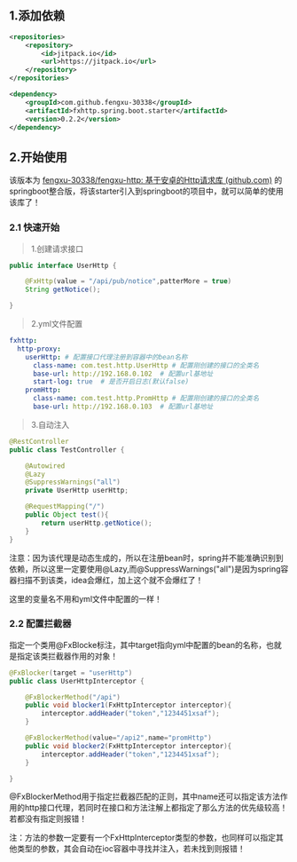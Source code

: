 ## 1.添加依赖

```xml
<repositories>
	<repository>
		<id>jitpack.io</id>
		<url>https://jitpack.io</url>
	</repository>
</repositories>

<dependency>
	<groupId>com.github.fengxu-30338</groupId>
	<artifactId>fxhttp.spring.boot.starter</artifactId>
	<version>0.2.2</version>
</dependency>
```





## 2.开始使用

该版本为 [fengxu-30338/fengxu-http: 基于安卓的Http请求库 (github.com)](https://github.com/fengxu-30338/fengxu-http) 的springboot整合版，将该starter引入到springboot的项目中，就可以简单的使用该库了！



### 2.1 快速开始



> 1.创建请求接口

```java
public interface UserHttp {

    @FxHttp(value = "/api/pub/notice",patterMore = true)
    String getNotice();

}
```



> 2.yml文件配置

```yaml
fxhttp:
  http-proxy:
    userHttp: # 配置接口代理注册到容器中的bean名称
      class-name: com.test.http.UserHttp # 配置刚创建的接口的全类名
      base-url: http://192.168.0.102  # 配置url基地址
      start-log: true  # 是否开启日志(默认false)
    promHttp:
      class-name: com.test.http.PromHttp # 配置刚创建的接口的全类名
      base-url: http://192.168.0.103  # 配置url基地址  
```



> 3.自动注入

```java
@RestController
public class TestController {

    @Autowired
    @Lazy
    @SuppressWarnings("all")
    private UserHttp userHttp;

    @RequestMapping("/")
    public Object test(){
        return userHttp.getNotice();
    }
}
```

注意：因为该代理是动态生成的，所以在注册bean时，spring并不能准确识别到依赖，所以这里一定要使用@Lazy,而@SuppressWarnings("all")是因为spring容器扫描不到该类，idea会爆红，加上这个就不会爆红了！

这里的变量名不用和yml文件中配置的一样！



### 2.2 配置拦截器

指定一个类用@FxBlocke标注，其中target指向yml中配置的bean的名称，也就是指定该类拦截器作用的对象！

```java
@FxBlocker(target = "userHttp")
public class UserHttpInterceptor {

    @FxBlockerMethod("/api")
    public void blocker1(FxHttpInterceptor interceptor){
        interceptor.addHeader("token","1234451xsaf");
    }

    @FxBlockerMethod(value="/api2",name="promHttp")
    public void blocker2(FxHttpInterceptor interceptor){
        interceptor.addHeader("token","1234451xsaf");
    }

}
```

@FxBlockerMethod用于指定拦截器匹配的正则，其中name还可以指定该方法作用的http接口代理，若同时在接口和方法注解上都指定了那么方法的优先级较高！若都没有指定则报错！

注：方法的参数一定要有一个FxHttpInterceptor类型的参数，也同样可以指定其他类型的参数，其会自动在ioc容器中寻找并注入，若未找到则报错！